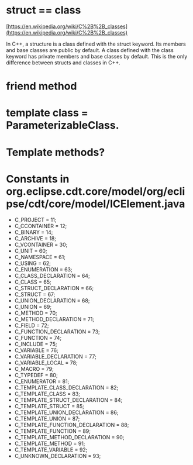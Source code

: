 # struct == class

[https://en.wikipedia.org/wiki/C%2B%2B_classes](https://en.wikipedia.org/wiki/C%2B%2B_classes)

In C++, a structure is a class defined with the struct keyword.
Its members and base classes are public by default.
A class defined with the class keyword has private members and base classes by default.
This is the only difference between structs and classes in C++.

# friend method

# template class = ParameterizableClass.

# Template methods?

# Constants in org.eclipse.cdt.core/model/org/eclipse/cdt/core/model/ICElement.java

- C_PROJECT = 11;
- C_CCONTAINER = 12;
- C_BINARY = 14;
- C_ARCHIVE = 18;
- C_VCONTAINER = 30;
- C_UNIT = 60;
- C_NAMESPACE = 61;
- C_USING = 62;
- C_ENUMERATION = 63;
- C_CLASS_DECLARATION = 64;
- C_CLASS = 65;
- C_STRUCT_DECLARATION = 66;
- C_STRUCT = 67;
- C_UNION_DECLARATION = 68;
- C_UNION = 69;
- C_METHOD = 70;
- C_METHOD_DECLARATION = 71;
- C_FIELD = 72;
- C_FUNCTION_DECLARATION = 73;
- C_FUNCTION = 74;
- C_INCLUDE = 75;
- C_VARIABLE = 76;
- C_VARIABLE_DECLARATION = 77;
- C_VARIABLE_LOCAL = 78;
- C_MACRO = 79;
- C_TYPEDEF = 80;
- C_ENUMERATOR = 81;
- C_TEMPLATE_CLASS_DECLARATION = 82;
- C_TEMPLATE_CLASS = 83;
- C_TEMPLATE_STRUCT_DECLARATION = 84;
- C_TEMPLATE_STRUCT = 85;
- C_TEMPLATE_UNION_DECLARATION = 86;
- C_TEMPLATE_UNION = 87;
- C_TEMPLATE_FUNCTION_DECLARATION = 88;
- C_TEMPLATE_FUNCTION = 89;
- C_TEMPLATE_METHOD_DECLARATION = 90;
- C_TEMPLATE_METHOD = 91;
- C_TEMPLATE_VARIABLE = 92;
- C_UNKNOWN_DECLARATION = 93;
